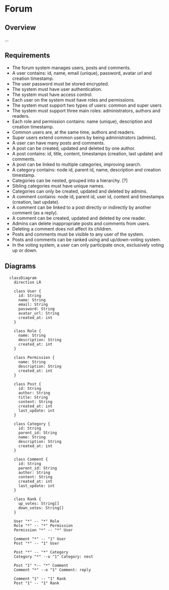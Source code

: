 # Forum

## Overview

...

## Requirements

- The forum system manages users, posts and comments.
- A user contains: id, name, email (unique), password, avatar url and creation timestamp.
- The user password must be stored encrypted.
- The system must have user authentication.
- The system must have access control.
- Each user on the system must have roles and permissions.
- The system must support two types of users: common and super users
- The system must support three main roles: administrators, authors and readers.
- Each role and permission contains: name (unique), description and creation timestamp.
- Common users are, at the same time, authors and readers.
- Super users extend common users by being administrators (admins).
- A user can have many posts and comments.
- A post can be created, updated and deleted by one author.
- A post contains: id, title, content, timestamps (creation, last update) and comments.
- A post can be linked to multiple categories, improving search.
- A category contains: node id, parent id, name, description and creation timestamp.
- Categories can be nested, grouped into a hierarchy. [?]
- Sibling categories must have unique names.
- Categories can only be created, updated and deleted by admins.
- A comment contains: node id, parent id, user id, content and timestamps (creation, last update).
- A comment can be linked to a post directly or indirectly by another comment (as a reply).
- A comment can be created, updated and deleted by one reader.
- Admins can delete inappropriate posts and comments from users.
- Deleting a comment does not affect its children.
- Posts and comments must be visible to any user of the system.
- Posts and comments can be ranked using and up/down-voting system.
- In the voting system, a user can only participate once, exclusively voting up or down.

## Diagrams

```mermaid
  classDiagram
    direction LR

    class User {
      id: String
      name: String
      email: String
      password: String
      avatar_url: String
      created_at: int
    }

    class Role {
      name: String
      description: String
      created_at: int
    }

    class Permission {
      name: String
      description: String
      created_at: int
    }

    class Post {
      id: String
      author: String
      title: String
      content: String
      created_at: int
      last_update: int
    }

    class Category {
      id: String
      parent_id: String
      name: String
      description: String
      created_at: int
    }

    class Comment {
      id: String
      parent_id: String
      author: String
      content: String
      created_at: int
      last_update: int
    }

    class Rank {
      up_votes: String[]
      down_votes: String[]
    }

    User "*" -- "*" Role
    Role "*" -- "*" Permission
    Permission "*" -- "*" User

    Comment "*" -- "1" User
    Post "*" -- "1" User

    Post "*" -- "*" Category
    Category "*" --o "1" Category: nest

    Post "1" *-- "*" Comment
    Comment "*" --o "1" Comment: reply

    Comment "1" -- "1" Rank
    Post "1" -- "1" Rank
```
